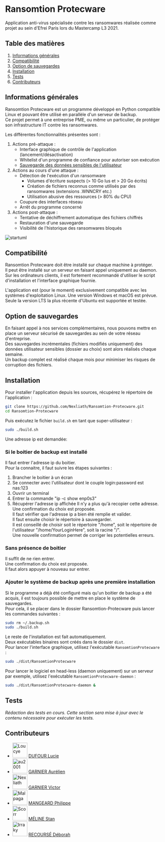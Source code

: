 # Ransomtion Protecware
Application anti-virus spécialisée contre les ransomwares réalisée comme projet au sein d'Efrei Paris lors du Mastercamp L3 2021.

## Table des matières
1. [Informations générales](#informations-générales)
2. [Compatibilité](#compatibilité)
3. [Option de sauvegardes](#option-de-sauvegardes)
4. [Installation](#installation)
5. [Tests](#tests)
6. [Contributeurs](#contributeurs)

## Informations générales
Ransomtion Protecware est un programme développé en Python compatible Linux et pouvant être utilisé en parallèle d'un serveur de backup.\
Ce projet permet à une entreprise PME, ou même un particulier, de protéger son infrastructure IT contre les ransomwares.

Les différentes fonctionnalités présentes sont :
1. Actions pré-attaque :
    * Interface graphique de contrôle de l'application (lancement/désactivation)
    * Whitelist d'un programme de confiance pour autoriser son exécution
    * [Sauvegarde des données sensibles de l'utilisateur](#option-de-sauvegardes)
2. Actions au cours d'une attaque :
    * Détection de l'exécution d'un ransomware
        - Volumes d'écriture suspects (> 10 Go lus et > 20 Go écrits)
        - Création de fichiers reconnus comme utilisés par des ransomwares (extensions .WNNCRY etc.)
        - Utilisation abusive des ressources (> 80% du CPU)
    * Coupure des interfaces réseau
    * Arrêt du programme concerné
3. Actions post-attaque :
    * Tentative de déchiffrement automatique des fichiers chiffrés
    * Restauration d'une sauvegarde
    * Visibilité de l'historique des ransomwares bloqués

![startuml](http://www.plantuml.com/plantuml/png/TP91pjCm48NtFiLJsV17-YEnpOzGcmfM825G3-3QGsewiOizLYeXxiAMS_HYs7-hgfNIxNiltvjnPfb4HyaZgxHt_g2Z7f4J6Pq8lrMlpNw88Nkx3XmYLkmCzPn9zI5QYcVrYxFU3JjvDTGgnZ2TZU-Qn-2L-gCKqm-11CGQX7MHZBZgQICbcSMnIreeHxovjhomyzJTuCzAkmriNuIEqlLS9bIgqhGVcB3ufdqAOsNZQmn2PjAH5cKNeBjfwV3yZBUVm-3yqworkGWLP0dRqfCFDNhv26rTgVtmA8aEpXlEbcRngvyX2qv_mHhJpWaLM-xmzQKgVpvwnx_-iStw7NGgZq2ilQ48BZ3ZYB7by2kV_YcKTWKqpSUZa4zrvaDmNbBJ57csgkWBXOTpl6zjc7oBsjs1AjQcsPq_4TbwKI21TfQUwcKiIpoF_1y0)

## Compatibilité
Ransomtion Protecware doit être installé sur chaque machine à protéger.\
Il peut être installé sur un serveur en faisant appel uniquement au daemon.\
Sur les ordinateurs clients, il est fortement recommandé d'utiliser le script d'installation et l'interface graphique fournie.

L'application est (pour le moment) exclusivement compatible avec les systèmes d'exploitation Linux. Une version Windows et macOS est prévue.\
Seule la version LTS la plus récente d'Ubuntu est supportée et testée.

## Option de sauvegardes
En faisant appel à nos services complémentaires, nous pouvons mettre en place un serveur sécurisé de sauvegardes au sein de votre réseau d'entreprise.\
Des sauvegardes incrémentales (fichiers modifiés uniquement) des données utilisateur sensibles (dossier au choix) sont alors réalisés chaque semaine.\
Un backup complet est réalisé chaque mois pour minimiser les risques de corruption des fichiers.

## Installation
Pour installer l'application depuis les sources, récupérez le répertoire de l'application :
```bash
git clone https://github.com/Nexliath/Ransomtion-Protecware.git 
cd Ransomtion-Protecware
```

Puis exécutez le fichier `build.sh` en tant que super-utilisateur :
```bash
sudo ./build.sh
```

Une adresse ip est demandée:
### Si le boitier de backup est installé
ll faut entrer l'adresse ip du boitier.  
Pour la connaitre, il faut suivre les étapes suivantes :
1. Brancher le boitier à un écran
2. Se connecter avec l'utilisateur dont le couple login:password est nas:123
3. Ouvrir un terminal
4. Entrer la commande "ip -c show enp0s3"
5. Récupérer l'adresse ip affichée
Il n'y a plus qu'à recopier cette adresse.  
Une confirmation du choix est proposée.  
Il faut vérifier que l'adresse ip a bien été remplie et valider.  
Il faut ensuite choisir le répertoire à sauvegarder.  
Il est conseillé de choisir soit le répertoire "/home", soit le répertoire de l'utilisateur "/home/YourLoginHere", soit la racine "/".  
Une nouvelle confirmation permet de corriger les potentielles erreurs.  
### Sans présence de boitier
Il suffit de ne rien entrer.  
Une confirmation du choix est proposée.  
Il faut alors appuyer à nouveau sur entrer.
### Ajouter le système de backup après une première installation
Si le programme a déjà été configuré mais qu'un boitier de backup a été acquis, il est toujours possible de mettre en place le système de sauvegardes.  
Pour cela, il se placer dans le dossier Ransomtion-Protecware puis lancer les commandes suivantes :
``` bash
sudo rm ~/.backup.sh
sudo ./build.sh
```
  
Le reste de l'installation est fait automatiquement.  
Deux exécutables binaires sont créés dans le dossier `dist`.\
Pour lancer l'interface graphique, utilisez l'exécutable `RansomtionProtecware` :
```bash
sudo ./dist/RansomtionProtecware
```
Pour lancer le logiciel en head-less (daemon uniquement) sur un serveur par exemple, utilisez l'exécutable `RansomtionProtecware-daemon` :
```bash
sudo ./dist/RansomtionProtecware-daemon &
```

## Tests

*Rédaction des tests en cours. Cette section sera mise à jour avec le contenu nécessaire pour exécuter les tests.*

## Contributeurs

* <img src="https://avatars.githubusercontent.com/u/66913204?s=64&v=4" width="48" alt="Loucye" /> [DUFOUR    Lucie](https://github.com/Loucye)
* <img src="https://avatars.githubusercontent.com/u/6292584?s=64&v=4" width="48" alt="au2001" /> [GARNIER   Aurélien](https://github.com/au2001)
* <img src="https://avatars.githubusercontent.com/u/49352273?s=64&v=4" width="48" alt="Nexliath" /> [GARNIER   Victor](https://github.com/Nexliath)
* <img src="https://avatars.githubusercontent.com/u/56166579?s=64&v=4" width="48" alt="Malpaga" /> [MANGEARD  Philippe](https://github.com/Malpaga)
* <img src="https://avatars.githubusercontent.com/u/58551445?s=64&v=4" width="48" alt="Scorr" /> [MÉLINE    Stan](https://github.com/Sccor)
* <img src="https://avatars.githubusercontent.com/u/21981282?s=64&v=4" width="48" alt="Irraky" /> [RECOURSÉ  Déborah](https://github.com/Irraky)
